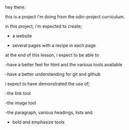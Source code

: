 hey there.

this is a project i'm doing from the odin-project curriculum.

in this project, i'm expected to create;

- a website

- several pages with a recipe in each page

at the end of this lesson, i expect to be able to 

-have a better feel for html and the various tools available

-have a better understanding for git and github

i expect to have demonstrated the use of;

-the link tool

-the image tool

-the paragraph, various headings, lists and 

- bold and emphasize tools
